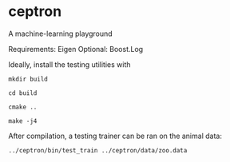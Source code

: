 # ceptron

A machine-learning playground

Requirements: Eigen
Optional: Boost.Log

Ideally, install the testing utilities with

`mkdir build`

`cd build`

`cmake ..`

`make -j4`

After compilation, a testing trainer can be ran on the animal data:

`../ceptron/bin/test_train ../ceptron/data/zoo.data`
